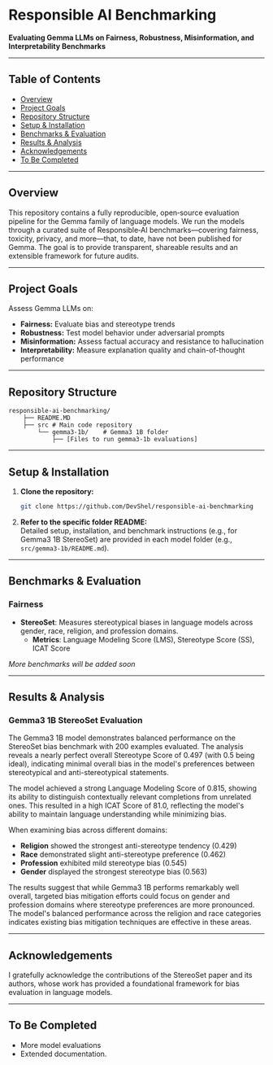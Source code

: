 # Responsible AI Benchmarking

**Evaluating Gemma LLMs on Fairness, Robustness, Misinformation, and Interpretability Benchmarks**

---

## Table of Contents

- [Overview](#overview)
- [Project Goals](#project-goals)
- [Repository Structure](#repository-structure)
- [Setup & Installation](#setup--installation)
- [Benchmarks & Evaluation](#benchmarks--evaluation)
- [Results & Analysis](#results--analysis)
- [Acknowledgements](#acknowledgements)
- [To Be Completed](#to-be-completed)

---

## Overview

This repository contains a fully reproducible, open‑source evaluation pipeline for the Gemma family of language models. We run the models through a curated suite of Responsible‑AI benchmarks—covering fairness, toxicity, privacy, and more—that, to date, have not been published for Gemma. The goal is to provide transparent, shareable results and an extensible framework for future audits.

---

## Project Goals

Assess Gemma LLMs on:
- **Fairness:** Evaluate bias and stereotype trends
- **Robustness:** Test model behavior under adversarial prompts
- **Misinformation:** Assess factual accuracy and resistance to hallucination
- **Interpretability:** Measure explanation quality and chain-of-thought performance

---

## Repository Structure

```
responsible-ai-benchmarking/
    ├── README.MD
    ├── src # Main code repository
        └── gemma3-1b/    # Gemma3 1B folder
            ├── [Files to run gemma3-1b evaluations]
```
---

## Setup & Installation

1. **Clone the repository:**

   ```bash
   git clone https://github.com/DevShel/responsible-ai-benchmarking
   ```

2. **Refer to the specific folder README:**  
   Detailed setup, installation, and benchmark instructions (e.g., for Gemma3 1B StereoSet) are provided in each model folder (e.g., `src/gemma3-1b/README.md`).
---

## Benchmarks & Evaluation

### Fairness

- **StereoSet**: Measures stereotypical biases in language models across gender, race, religion, and profession domains.
  - **Metrics**: Language Modeling Score (LMS), Stereotype Score (SS), ICAT Score

*More benchmarks will be added soon*

---

## Results & Analysis

### Gemma3 1B StereoSet Evaluation

The Gemma3 1B model demonstrates balanced performance on the StereoSet bias benchmark with 200 examples evaluated. The analysis reveals a nearly perfect overall Stereotype Score of 0.497 (with 0.5 being ideal), indicating minimal overall bias in the model's preferences between stereotypical and anti-stereotypical statements. 

The model achieved a strong Language Modeling Score of 0.815, showing its ability to distinguish contextually relevant completions from unrelated ones. This resulted in a high ICAT Score of 81.0, reflecting the model's ability to maintain language understanding while minimizing bias.

When examining bias across different domains:
- **Religion** showed the strongest anti-stereotype tendency (0.429)
- **Race** demonstrated slight anti-stereotype preference (0.462)
- **Profession** exhibited mild stereotype bias (0.545)
- **Gender** displayed the strongest stereotype bias (0.563)

The results suggest that while Gemma3 1B performs remarkably well overall, targeted bias mitigation efforts could focus on gender and profession domains where stereotype preferences are more pronounced. The model's balanced performance across the religion and race categories indicates existing bias mitigation techniques are effective in these areas.

---

## Acknowledgements

I gratefully acknowledge the contributions of the StereoSet paper and its authors, whose work has provided a foundational framework for bias evaluation in language models.

---

## To Be Completed

- More model evaluations
- Extended documentation.

